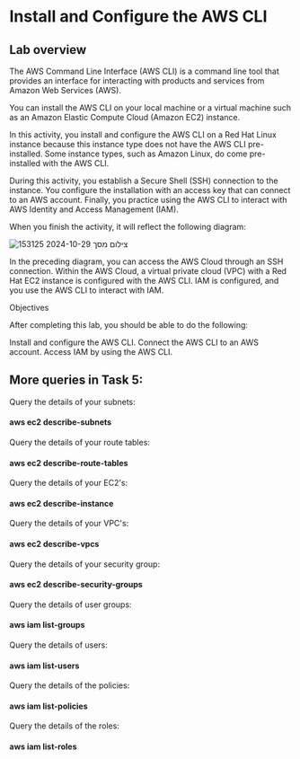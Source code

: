# Install and Configure the AWS CLI

## Lab overview

The AWS Command Line Interface (AWS CLI) is a command line tool that provides an interface for interacting with products and services from Amazon Web Services (AWS).

You can install the AWS CLI on your local machine or a virtual machine such as an Amazon Elastic Compute Cloud (Amazon EC2) instance.

In this activity, you install and configure the AWS CLI on a Red Hat Linux instance because this instance type does not have the AWS CLI pre-installed. Some instance types, such as Amazon Linux, do come pre-installed with the AWS CLI.

During this activity, you establish a Secure Shell (SSH) connection to the instance. You configure the installation with an access key that can connect to an AWS account. Finally, you practice using the AWS CLI to interact with AWS Identity and Access Management (IAM).

When you finish the activity, it will reflect the following diagram:

![צילום מסך 2024-10-29 153125](https://github.com/user-attachments/assets/d1f76297-7aaf-45f6-92b2-55e5d1c370fc)


In the preceding diagram, you can access the AWS Cloud through an SSH connection. Within the AWS Cloud, a virtual private cloud (VPC) with a Red Hat EC2 instance is configured with the AWS CLI. IAM is configured, and you use the AWS CLI to interact with IAM.

Objectives

After completing this lab, you should be able to do the following:

Install and configure the AWS CLI.
Connect the AWS CLI to an AWS account.
Access IAM by using the AWS CLI.


## More queries in Task 5:

Query the details of your subnets:

#### aws ec2 describe-subnets

Query the details of your route tables:

#### aws ec2 describe-route-tables

Query the details of your EC2's:

#### aws ec2 describe-instance

Query the details of your VPC's:

#### aws ec2 describe-vpcs

Query the details of your security group:

#### aws ec2 describe-security-groups

Query the details of user groups:

#### aws iam list-groups

Query the details of users:

#### aws iam list-users

Query the details of the policies:

#### aws iam list-policies

Query the details of the roles:

#### aws iam list-roles


